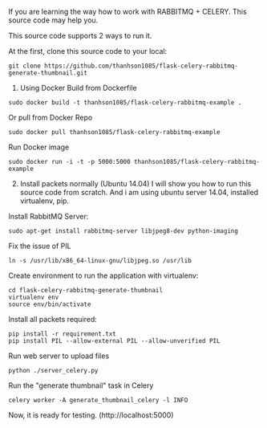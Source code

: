 If you are learning the way how to work with RABBITMQ + CELERY. This source code may help you.

This source code supports 2 ways to run it.

At the first, clone this source code to your local:
```
git clone https://github.com/thanhson1085/flask-celery-rabbitmq-generate-thumbnail.git
```

1. Using Docker
Build from Dockerfile
```
sudo docker build -t thanhson1085/flask-celery-rabbitmq-example .
```
Or pull from Docker Repo
```
sudo docker pull thanhson1085/flask-celery-rabbitmq-example
```
Run Docker image
```
sudo docker run -i -t -p 5000:5000 thanhson1085/flask-celery-rabbitmq-example
```

2. Install packets normally (Ubuntu 14.04)
I will show you how to run this source code from scratch. And i am using ubuntu server 14.04, installed virtualenv, pip.

Install RabbitMQ Server:
```
sudo apt-get install rabbitmq-server libjpeg8-dev python-imaging
```

Fix the issue of PIL
```
ln -s /usr/lib/x86_64-linux-gnu/libjpeg.so /usr/lib
```

Create environment to run the application with virtualenv:
```
cd flask-celery-rabbitmq-generate-thumbnail
virtualenv env
source env/bin/activate
```

Install all packets required:
```
pip install -r requirement.txt
pip install PIL --allow-external PIL --allow-unverified PIL
```

Run web server to upload files
```
python ./server_celery.py
```
Run the "generate thumbnail" task in Celery
```
celery worker -A generate_thumbnail_celery -l INFO
```

Now, it is ready for testing.
(http://localhost:5000)
